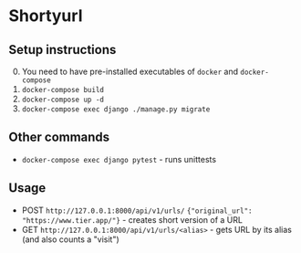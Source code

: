 # Shortyurl

## Setup instructions
0. You need to have pre-installed executables of `docker` and `docker-compose` 
1. `docker-compose build`
2. `docker-compose up -d`
3. `docker-compose exec django ./manage.py migrate`

## Other commands
- `docker-compose exec django pytest` - runs unittests

## Usage
- POST `http://127.0.0.1:8000/api/v1/urls/` `{"original_url": "https://www.tier.app/"}` - creates short version of a URL
- GET `http://127.0.0.1:8000/api/v1/urls/<alias>` - gets URL by its alias (and also counts a "visit")
